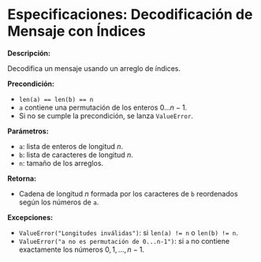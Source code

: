 # Especificaciones: Decodificación de Mensaje con Índices

**Descripción:**

Decodifica un mensaje usando un arreglo de índices.

**Precondición:**

* `len(a) == len(b) == n`
* `a` contiene una permutación de los enteros $0...n-1$.
* Si no se cumple la precondición, se lanza `ValueError`.

**Parámetros:**

* `a`: lista de enteros de longitud $n$.
* `b`: lista de caracteres de longitud $n$.
* `n`: tamaño de los arreglos.

**Retorna:**

* Cadena de longitud $n$ formada por los caracteres de `b` reordenados según los números de `a`.

**Excepciones:**

* `ValueError("Longitudes inválidas")`: si `len(a) != n` o `len(b) != n`.
* `ValueError("a no es permutación de 0...n-1")`: si `a` no contiene exactamente los números $0, 1, ..., n-1$.